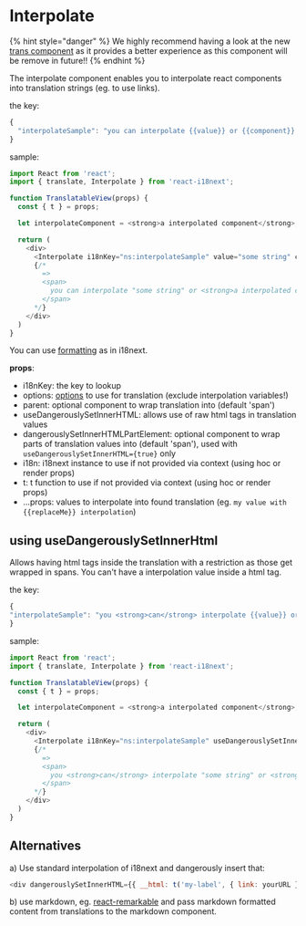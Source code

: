 # Interpolate

{% hint style="danger" %}
We highly recommend having a look at the new [trans component](trans-component.md) as it provides a better experience as this component will be remove in future!!
{% endhint %}

The interpolate component enables you to interpolate react components into translation strings \(eg. to use links\).

the key:

```javascript
{
  "interpolateSample": "you can interpolate {{value}} or {{component}} via interpolate component!"
}
```

sample:

```javascript
import React from 'react';
import { translate, Interpolate } from 'react-i18next';

function TranslatableView(props) {
  const { t } = props;

  let interpolateComponent = <strong>a interpolated component</strong>;

  return (
    <div>
      <Interpolate i18nKey="ns:interpolateSample" value="some string" component={interpolateComponent} />
      {/*
        =>
        <span>
          you can interpolate "some string" or <strong>a interpolated component</strong> via interpolate component!
        </span>
      */}
    </div>
  )
}
```

You can use [formatting](https://www.i18next.com/formatting.html) as in i18next.

**props**:

* i18nKey: the key to lookup
* options: [options](http://i18next.com/docs/options/#t-options) to use for translation \(exclude interpolation variables!\)
* parent: optional component to wrap translation into \(default 'span'\)
* useDangerouslySetInnerHTML: allows use of raw html tags in translation values
* dangerouslySetInnerHTMLPartElement: optional component to wrap parts of translation values into \(default 'span'\), used with `useDangerouslySetInnerHTML={true}` only
* i18n: i18next instance to use if not provided via context \(using hoc or render props\)
* t: t function to use if not provided via context \(using hoc or render props\)
* ...props: values to interpolate into found translation \(eg. `my value with {{replaceMe}} interpolation`\)

## using useDangerouslySetInnerHtml

Allows having html tags inside the translation with a restriction as those get wrapped in spans. You can't have a interpolation value inside a html tag.

the key:

```javascript
{
"interpolateSample": "you <strong>can</strong> interpolate {{value}} or {{component}} via interpolate component!"
}
```

sample:

```javascript
import React from 'react';
import { translate, Interpolate } from 'react-i18next';

function TranslatableView(props) {
  const { t } = props;

  let interpolateComponent = <strong>a interpolated component</strong>;

  return (
    <div>
      <Interpolate i18nKey="ns:interpolateSample" useDangerouslySetInnerHTML={true} value="some string" component={interpolateComponent} />
      {/*
        =>
        <span>
          you <strong>can</strong> interpolate "some string" or <strong>a interpolated component</strong> via interpolate component!
        </span>
      */}
    </div>
  )
}
```

## Alternatives

a\) Use standard interpolation of i18next and dangerously insert that:

```javascript
<div dangerouslySetInnerHTML={{ __html: t('my-label', { link: yourURL }) }} />
```

b\) use markdown, eg. [react-remarkable](https://github.com/acdlite/react-remarkable) and pass markdown formatted content from translations to the markdown component.

